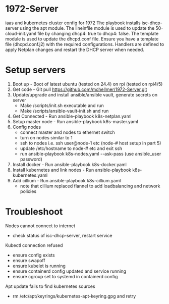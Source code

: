 # 1972-Server
iaas and kubernetes cluster config for 1972
The playbook installs isc-dhcp-server using the apt module.
The lineinfile module is used to update the 50-cloud-init.yaml file by changing dhcp4: true to dhcp4: false.
The template module is used to update the dhcpd.conf file. Ensure you have a template file (dhcpd.conf.j2) with the required configurations.
Handlers are defined to apply Netplan changes and restart the DHCP server when needed.

# Setup servers
1. Boot up - Boot of latest ubuntu (tested on 24.4) on rpi (tested on rpi4/5)
2. Get code - Git pull https://github.com/mchellmer/1972-Server.git
3. Update/upgrade and install ansible/ansible vault, generate secrets on server
    - Make /scripts/init.sh executable and run
    - Make /scripts/ansible-vault-init.sh and run
4. Get Connected - Run ansible-playbook k8s-netplan.yaml
5. Setup master node - Run ansible-playbook k8s-master.yaml
6. Config nodes
    - connect master and nodes to ethernet switch
    - turn on nodes similar to 1 
    - ssh to nodes i.e. ssh user@node-1 etc (node-# host setup in part 5)
    - update /etc/hostname to node-# etc and exit ssh
    - run ansible-playbook k8s-nodes.yaml --ask-pass (use ansible_user password)
7. Install docker - Run ansible-playbook k8s-docker.yaml
8. Install kubernetes and link nodes - Run ansible-playbook k8s-kubernetes.yaml
9. Add cillium - Run ansible-playbook k8s-cillium.yaml
   - note that cillium replaced flannel to add loadbalancing and network policies

# Troubleshoot
Nodes cannot connect to internet
- check status of isc-dhcp-server, restart service

Kubectl connection refused
- ensure config exists
- ensure swapoff
- ensure kubelet is running
- ensure containerd config updated and service running
- ensure cgroup set to systemd in containerd config

Apt update fails to find kubernetes sources
- rm /etc/apt/keyrings/kubernetes-apt-keyring.gpg and retry